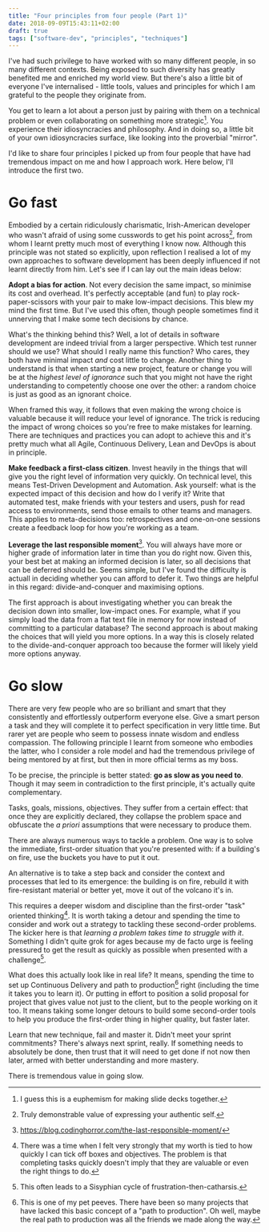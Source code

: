 ```yaml
---
title: "Four principles from four people (Part 1)"
date: 2018-09-09T15:43:11+02:00
draft: true
tags: ["software-dev", "principles", "techniques"]
---
```


I've had such privilege to have worked with so many different people, in so
many different contexts. Being exposed to such diversity has greatly benefited
me and enriched my world view. But there's also a little bit of everyone I've
internalised - little tools, values and principles for which I am grateful to
the people they originate from. 

You get to learn a lot about a person just by pairing with
them on a technical problem or even collaborating on something more
strategic[^euphemism]. You experience their idiosyncracies and philosophy. And
in doing so, a little bit of your own idiosyncracies surface, like looking into
the proverbial "mirror".

I'd like to share four principles I picked up from four people that have had
tremendous impact on me and how I approach work. Here below, I'll introduce the
first two.

# Go fast

Embodied by a certain ridiculously charismatic, Irish-American developer who
wasn't afraid of using some cusswords to get his point across[^cussing], from
whom I learnt pretty much most of everything I know now. Although this
principle was not stated so explicitly, upon reflection I realised a lot of my
own approaches to software development has been deeply influenced if not learnt
directly from him. Let's see if I can lay out the main ideas below:

**Adopt a bias for action**. Not every decision the same impact, so minimise
its cost and overhead. It's perfectly acceptable (and fun) to play
rock-paper-scissors with your pair to make low-impact decisions. This blew my
mind the first time. But I've used this often, though people sometimes find it
unnerving that I make some tech decisions by chance.

What's the thinking behind this? Well, a lot of details in software development
are indeed trivial from a larger perspective. Which test runner should we use?
What should I really name this function? Who cares, they both have minimal
impact _and_ cost little to change. Another thing to understand is that when
starting a new project, feature or change you will be at the _highest level of
ignorance_ such that you might not have the right understanding to competently
choose one over the other: a random choice is just as good as an ignorant
choice.

When framed this way, it follows that even making the wrong choice is valuable
because it will reduce your level of ignorance. The trick is reducing the
impact of wrong choices so you're free to make mistakes for learning. There are
techniques and practices you can adopt to achieve this and it's pretty much
what all Agile, Continuous Delivery, Lean and DevOps is about in principle.

**Make feedback a first-class citizen**. Invest heavily in the things that will
give you the right level of information very quickly. On technical level, this
means Test-Driven Development and Automation. Ask yourself: what is the
expected impact of this decision and how do I verify it? Write that automated
test, make friends with your testers and users, push for read access to
environments, send those emails to other teams and managers. This applies to
meta-decisions too: retrospectives and one-on-one sessions create a feedback
loop for how you're working as a team.

**Leverage the last responsible moment**[^lrm]. You will always have more or
higher grade of information later in time than you do right now. Given this,
your best bet at making an informed decision is later, so all decisions that
can be deferred should be. Seems simple, but I've found the difficulty is
actuall in deciding whether you can afford to defer it. Two things are helpful
in this regard: divide-and-conquer and maximising options. 

The first approach is about investigating whether you can break the decision
down into smaller, low-impact ones. For example, what if you simply load the
data from a flat text file in memory for now instead of committing to a
particular database? The second approach is about making the choices that will
yield you more options. In a way this is closely related to the
divide-and-conquer approach too because the former will likely yield more
options anyway.

# Go slow

There are very few people who are so brilliant and smart that they consistently
and effortlessly outperform everyone else. Give a smart person a task and they
will complete it to perfect specification in very little time. But rarer yet
are people who seem to possess innate wisdom and endless compassion. The
following principle I learnt from someone who embodies the latter, who I
consider a role model and had the tremendous privilege of being mentored by at
first, but then in more official terms as my boss.

To be precise, the principle is better stated: **go as slow as you need to**.
Though it may seem in contradiction to the first principle, it's actually quite
complementary. 

Tasks, goals, missions, objectives. They suffer from a certain effect: that
once they are explicitly declared, they collapse the problem space and
obfuscate the _a priori_ assumptions that were necessary to produce them. 

There are always numerous ways to tackle a problem. One way is to solve the
immediate, first-order situation that you're presented with: if a building's on
fire, use the buckets you have to put it out. 

An alternative is to take a step back and consider the context and processes
that led to its emergence: the building is on fire, rebuild it with
fire-resistant material or better yet, move it out of the volcano it's in.

This requires a deeper wisdom and discipline than the first-order "task"
oriented thinking[^task]. It is worth taking a detour and spending the time to
consider and work out a strategy to tackling these second-order problems. The
kicker here is that _learning a problem takes time to struggle with it_.
Something I didn't quite grok for ages because my de facto urge is feeling
pressured to get the result as quickly as possible when presented with a
challenge[^frustration].

What does this actually look like in real life? It means, spending the time to
set up Continuous Delivery and path to production[^path] right (including the
time it takes you to learn it). Or putting in effort to position a solid
proposal for project that gives value not just to the client, but to the people
working on it too. It means taking some longer detours to build some
second-order tools to help you produce the first-order thing in higher quality,
but faster later.

Learn that new technique, fail and master it. Didn't meet your sprint
commitments? There's always next sprint, really. If something needs to
absolutely be done, then trust that it will need to get done if not now then
later, armed with better understanding and more mastery.

There is tremendous value in going slow.

[^euphemism]: I guess this is a euphemism for making slide decks together.
[^cussing]: Truly demonstrable value of expressing your authentic self.
[^lrm]: https://blog.codinghorror.com/the-last-responsible-moment/
[^task]: There was a time when I felt very strongly that my worth is tied to how quickly I can tick off boxes and objectives. The problem is that completing tasks quickly doesn't imply that they are valuable or even the right things to do.
[^frustration]: This often leads to a Sisyphian cycle of frustration-then-catharsis.
[^path]: This is one of my pet peeves. There have been so many projects that have lacked this basic concept of a "path to production". Oh well, maybe the real path to production was all the friends we made along the way.
